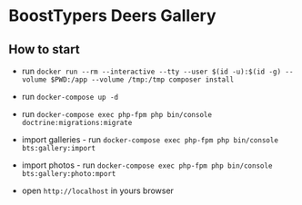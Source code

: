 # BoostTypers Deers Gallery

## How to start

- run `docker run --rm --interactive --tty --user $(id -u):$(id -g) --volume $PWD:/app --volume /tmp:/tmp composer install`

- run `docker-compose up -d`

- run `docker-compose exec php-fpm php bin/console doctrine:migrations:migrate`

- import galleries - run `docker-compose exec php-fpm php bin/console bts:gallery:import`
  
- import photos - run `docker-compose exec php-fpm php bin/console bts:gallery:photo:mport`

- open `http://localhost` in yours browser
